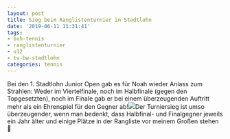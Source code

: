 ```yaml
---
layout: post
title: Sieg beim Ranglistenturnier in Stadtlohn
date: '2019-06-11 11:31:41'
tags:
- bvh-tennis
- ranglistenturnier
- u12
- tv-bw-stadtlohn
categories: tennis
---
```

Bei den 1. Stadtlohn Junior Open gab es für Noah wieder Anlass zum Strahlen: Weder im Viertelfinale, noch im Halbfinale (gegen den Topgesetzten), noch im Finale gab er bei einem überzeugenden Auftritt mehr als ein Ehrenspiel für den Gegner ab!<img class="size-full" data-wpid="59" src="https://www.h-dawg.de/wp-content/uploads/2019/06/img_6500_exported_45883106816689963046435506018725356781.jpg" />Der Turniersieg ist umso überzeugender, wenn man bedenkt, dass Halbfinal- und Finalgegner jeweils ein Jahr älter und einige Plätze in der Rangliste vor meinem Großen stehen 🙂